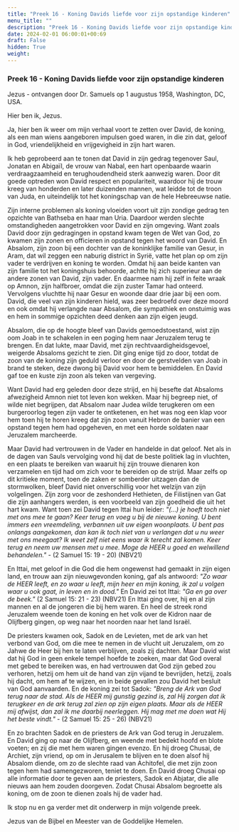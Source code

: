 ```yaml
---
title: "Preek 16 - Koning Davids liefde voor zijn opstandige kinderen"
menu_title: ""
description: "Preek 16 - Koning Davids liefde voor zijn opstandige kinderen"
date: 2024-02-01 06:00:01+00:69
draft: False
hidden: True
weight:
---
```

### Preek 16 - Koning Davids liefde voor zijn opstandige kinderen

Jezus - ontvangen door Dr. Samuels op 1 augustus 1958, Washington, DC, USA.

Hier ben ik, Jezus.

Ja, hier ben ik weer om mijn verhaal voort te zetten over David, de koning, als een man wiens aangeboren impulsen goed waren, in die zin dat, geloof in God, vriendelijkheid en vrijgevigheid in zijn hart waren.

Ik heb geprobeerd aan te tonen dat David in zijn gedrag tegenover Saul, Jonatan en Abigaïl, de vrouw van Nabal, een hart openbaarde waarin verdraagzaamheid en terughoudendheid sterk aanwezig waren. Door dit goede optreden won David respect en populariteit, waardoor hij de trouw kreeg van honderden en later duizenden mannen, wat leidde tot de troon van Juda, en uiteindelijk tot het koningschap van de hele Hebreeuwse natie.

Zijn interne problemen als koning vloeiden voort uit zijn zondige gedrag ten opzichte van Bathseba en haar man Uria. Daardoor werden slechte omstandigheden aangetrokken voor David en zijn omgeving. Want zoals David door zijn gedragingen in opstand kwam tegen de Wet van God, zo kwamen zijn zonen en officieren in opstand tegen het woord van David. En Absalom, zijn zoon bij een dochter van de koninklijke familie van Gesur, in Aram, dat wil zeggen een naburig district in Syrië, vatte het plan op om zijn vader te verdrijven en koning te worden. Omdat hij aan beide kanten van zijn familie tot het koningshuis behoorde, achtte hij zich superieur aan de andere zonen van David, zijn vader. En daarmee nam hij zelf in feite wraak op Amnon, zijn halfbroer, omdat die zijn zuster Tamar had onteerd.  Vervolgens vluchtte hij naar Gesur en woonde daar drie jaar bij een oom. David, die veel van zijn kinderen hield, was zeer bedroefd over deze moord en ook omdat hij verlangde naar Absalom, die sympathiek en onstuimig was en hem in sommige opzichten deed denken aan zijn eigen jeugd.

Absalom, die op de hoogte bleef van Davids gemoedstoestand, wist zijn oom Joab in te schakelen in een poging hem naar Jeruzalem terug te brengen. En dat lukte, maar David, met zijn rechtvaardigheidsgevoel, weigerde Absaloms gezicht te zien. Dit ging enige tijd zo door, totdat de zoon van de koning zijn geduld verloor en door de gerstvelden van Joab in brand te steken, deze dwong bij David voor hem te bemiddelen. En David gaf toe en kuste zijn zoon als teken van vergeving.

Want David had erg geleden door deze strijd, en hij besefte dat Absaloms afwezigheid Amnon niet tot leven kon wekken. Maar hij begreep niet, of wilde niet begrijpen, dat Absalom naar Judea wilde terugkeren om een burgeroorlog tegen zijn vader te ontketenen, en het was nog een klap voor hem toen hij te horen kreeg dat zijn zoon vanuit Hebron de banier van een opstand tegen hem had opgeheven, en met een horde soldaten naar Jeruzalem marcheerde.

Maar David had vertrouwen in de Vader en handelde in dat geloof. Net als in de dagen van Sauls vervolging vond hij dat de beste politiek lag in vluchten, en een plaats te bereiken van waaruit hij zijn trouwe dienaren kon verzamelen en tijd had om zich voor te bereiden op de strijd. Maar zelfs op dit kritieke moment, toen de zaken er somberder uitzagen dan de stormwolken, bleef David niet onverschillig voor het welzijn van zijn volgelingen. Zijn zorg voor de zeshonderd Hethieten, de Filistijnen van Gat die zijn aanhangers werden, is een voorbeeld van zijn goedheid die uit het hart kwam. Want toen zei David tegen lttai hun leider: *"(…) je hoeft toch niet met ons mee te gaan? Keer terug en voeg u bij de nieuwe koning. U bent immers een vreemdeling, verbannen uit uw eigen woonplaats. U bent pas onlangs aangekomen, dan kan ik toch niet van u verlangen dat u nu weer met ons meegaat? Ik weet zelf niet eens waar ik terecht zal komen. Keer terug en neem uw mensen met u mee. Moge de HEER u goed en welwillend behandelen."* - (2 Samuel 15: 19 - 20) (NBV21)

En Ittai, met geloof in die God die hem ongewenst had gemaakt in zijn eigen land, en trouw aan zijn nieuwgevonden koning, gaf als antwoord: *"Zo waar de HEER leeft, en zo waar u leeft, mijn heer en mijn koning, ik zal u volgen waar u ook gaat, in leven en in dood."* En David zei tot Ittai: *"Ga en ga over de beek."* (2 Samuel 15: 21 - 23) (NBV21) En Ittai ging over, hij en al zijn mannen en al de jongeren die bij hem waren. En heel de streek rond Jeruzalem weende toen de koning en het volk over de Kidron naar de Olijfberg gingen, op weg naar het noorden naar het land Israël.

De priesters kwamen ook, Sadok en de Levieten, met de ark van het verbond van God, om die mee te nemen in de vlucht uit Jeruzalem, om zo Jahwe de Heer bij hen te laten verblijven, zoals zij dachten. Maar David wist dat hij God in geen enkele tempel hoefde te zoeken, maar dat God overal met gebed te bereiken was, en had vertrouwen dat God zijn gebed zou verhoren, hetzij om hem uit de hand van zijn vijand te bevrijden, hetzij, zoals hij dacht, om hem af te wijzen, en in beide gevallen zou David het besluit van God aanvaarden. En de koning zei tot Sadok: *"Breng de Ark van God terug naar de stad. Als de HEER mij gunstig gezind is, zal Hij zorgen dat ik terugkeer en de ark terug zal zien op zijn eigen plaats. Maar als de HEER mij afwijst, dan zal ik me daarbij neerleggen. Hij mag met me doen wat Hij het beste vindt."* - (2 Samuel 15: 25 - 26) (NBV21)

En zo brachten Sadok en de priesters de Ark van God terug in Jeruzalem. En David ging op naar de Olijfberg, en weende met bedekt hoofd en blote voeten; en zij die met hem waren gingen evenzo. En hij droeg Chusai, de Archiet, zijn vriend, op om in Jerusalem te blijven en te doen alsof hij Absalom diende, om zo de slechte raad van Achitofel, die met zijn zoon tegen hem had samengezworen, teniet te doen. En David droeg Chusai op alle informatie door te geven aan de priesters, Sadok en Abjatar, die alle nieuws aan hem zouden doorgeven. Zodat Chusai Absalom begroette als koning, om de zoon te dienen zoals hij de vader had.

Ik stop nu en ga verder met dit onderwerp in mijn volgende preek.

Jezus van de Bijbel en Meester van de Goddelijke Hemelen.
